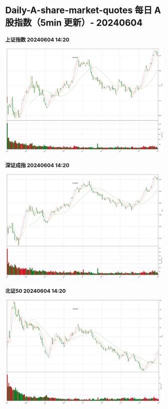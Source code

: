 
# Daily-A-share-market-quotes 每日 A 股指数（5min 更新）- 20240604

### 上证指数 20240604 14:20
![](./fig/2024/6/20240604-sh000001.png)

### 深证成指 20240604 14:20
![](./fig/2024/6/20240604-sz399001.png)

### 北证50 20240604 14:20
![](./fig/2024/6/20240604-bj899050.png)
